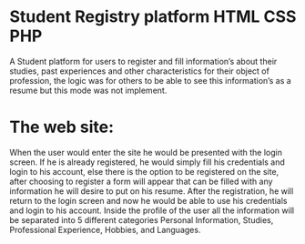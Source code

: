 # Student Registry platform HTML CSS PHP
A Student platform for users to register and fill information’s about their studies, past experiences and other characteristics for their object of profession, the logic was for others to be able to see this information’s as a resume but this mode was not implement.
# The web site:
When the user would enter the site he would be presented with the login screen. If he is already registered, he would simply fill his credentials and login to his account, else there is the option to be registered on the site, after choosing to register a form will appear that can be filled with any information he will desire to put on his resume. After the registration, he will return to the login screen and now he would be able to use his credentials and login to his account. Inside the profile of the user all the information will be separated into 5 different categories Personal Information, Studies, Professional Experience, Hobbies, and Languages.
